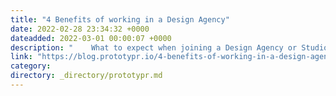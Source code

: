 ```yaml
---
title: "4 Benefits of working in a Design Agency"
date: 2022-02-28 23:34:32 +0000
dateadded: 2022-03-01 00:00:07 +0000
description: "    What to expect when joining a Design Agency or Studio.  Continue reading on Prototypr »  "
link: "https://blog.prototypr.io/4-benefits-of-working-in-a-design-agency-327120149bb9?source=rss----eb297ea1161a---4"
category:
directory: _directory/prototypr.md
---
```

